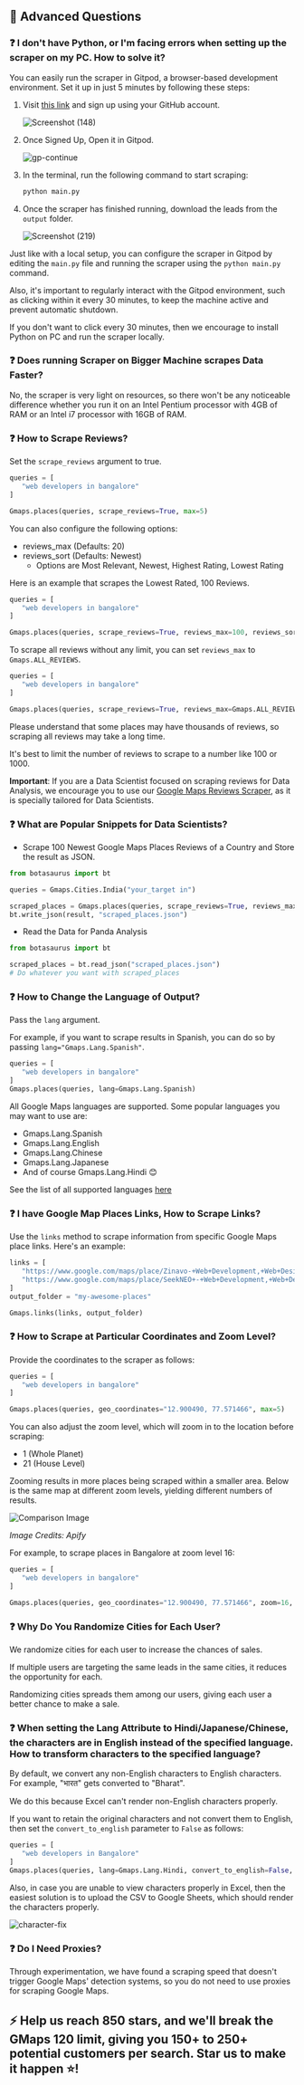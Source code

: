## 🤔 Advanced Questions

### ❓ I don't have Python, or I'm facing errors when setting up the scraper on my PC. How to solve it?

You can easily run the scraper in Gitpod, a browser-based development environment. Set it up in just 5 minutes by following these steps:

1. Visit [this link](https://gitpod.io/#https://github.com/omkarcloud/google-maps-scraper) and sign up using your GitHub account.
   
   ![Screenshot (148)](https://github.com/omkarcloud/google-maps-scraper/assets/53407137/f498dda8-5352-4f7a-9d70-c717859670d4.png)
  
2. Once Signed Up, Open it in Gitpod.   

   ![gp-continue](https://raw.githubusercontent.com/omkarcloud/google-maps-scraper/master/screenshots/gp-continue.png)

3. In the terminal, run the following command to start scraping:
   ```bash
   python main.py
   ```
  
4. Once the scraper has finished running, download the leads from the `output` folder.

   ![Screenshot (219)](https://github.com/omkarcloud/google-maps-scraper/assets/53407137/bade4001-12dc-4191-972e-cba0466f3e3f.png)

Just like with a local setup, you can configure the scraper in Gitpod by editing the `main.py` file and running the scraper using the `python main.py` command.

Also, it's important to regularly interact with the Gitpod environment, such as clicking within it every 30 minutes, to keep the machine active and prevent automatic shutdown. 

If you don't want to click every 30 minutes, then we encourage to install Python on PC and run the scraper locally. 


### ❓ Does running Scraper on Bigger Machine scrapes Data Faster?

No, the scraper is very light on resources, so there won't be any noticeable difference whether you run it on an Intel Pentium processor with 4GB of RAM or an Intel i7 processor with 16GB of RAM.
   
<!-- 
But if you are scraping reviews (which user's don't need to), you should use a bigger machine because scraping reviews runs parallely. The more the Ram the faster will run.
 -->

### ❓ How to Scrape Reviews?
Set the `scrape_reviews` argument to true.

```python
queries = [
   "web developers in bangalore"
]

Gmaps.places(queries, scrape_reviews=True, max=5)
```

You can also configure the following options:
- reviews_max (Defaults: 20)
- reviews_sort (Defaults: Newest)
   - Options are Most Relevant, Newest,  Highest Rating, Lowest Rating

Here is an example that scrapes the Lowest Rated, 100 Reviews.
```python
queries = [
   "web developers in bangalore"
]

Gmaps.places(queries, scrape_reviews=True, reviews_max=100, reviews_sort=Gmaps.LOWEST_RATING, max=5)
```

To scrape all reviews without any limit, you can set `reviews_max` to `Gmaps.ALL_REVIEWS`. 

```python
queries = [
   "web developers in bangalore"
]

Gmaps.places(queries, scrape_reviews=True, reviews_max=Gmaps.ALL_REVIEWS, max=5)
```

Please understand that some places may have thousands of reviews, so scraping all reviews may take a long time. 

It's best to limit the number of reviews to scrape to a number like 100 or 1000.

**Important**: If you are a Data Scientist focused on scraping reviews for Data Analysis, we encourage you to use our [Google Maps Reviews Scraper](https://github.com/omkarcloud/google-maps-reviews-scraper), as it is specially tailored for Data Scientists.


<!-- ### ❓ How many Keywords Can It Scrape per Hour?

- If you have 4 GB of free RAM then, n Keywords per Hour
- If you have 8 GB of free RAM then, n Keywords per Hour

Also, you don't need to worry about the scraping speed because even if you run it for an hour with 4 GB free RAM, you can scrape thousands of leads.

Reaching out to thousands of leads can easily keep you busy for 2 weeks.

So, simply run the scraper while you are doing other things on your PC, and you will have thousands of leads in no time. -->

### ❓ What are Popular Snippets for Data Scientists?

- Scrape 100 Newest Google Maps Places Reviews of a Country and Store the result as JSON.

```python
from botasaurus import bt

queries = Gmaps.Cities.India("your_target in")

scraped_places = Gmaps.places(queries, scrape_reviews=True, reviews_max=100, max=5)
bt.write_json(result, "scraped_places.json")
```


- Read the Data for Panda Analysis

```python
from botasaurus import bt

scraped_places = bt.read_json("scraped_places.json")
# Do whatever you want with scraped_places
```

### ❓ How to Change the Language of Output?
Pass the `lang` argument.

For example, if you want to scrape results in Spanish, you can do so by passing `lang="Gmaps.Lang.Spanish"`.

```python
queries = [
   "web developers in bangalore"
]
Gmaps.places(queries, lang=Gmaps.Lang.Spanish)
```

All Google Maps languages are supported. Some popular languages you may want to use are:
- Gmaps.Lang.Spanish
- Gmaps.Lang.English
- Gmaps.Lang.Chinese
- Gmaps.Lang.Japanese
- And of course Gmaps.Lang.Hindi 😊

See the list of all supported languages [here](https://github.com/omkarcloud/google-maps-scraper/blob/master/languages.md)

### ❓ I have Google Map Places Links, How to Scrape Links?

Use the `links` method to scrape information from specific Google Maps place links. Here's an example:

```python
links = [
   "https://www.google.com/maps/place/Zinavo-+Web+Development,+Web+Design+Company+in+Bangalore,+SEO+Services,+Digital+Marketing+Agency,+eCommerce+Web+Development/@13.01443,77.6480612,17z/data=!3m1!4b1!4m6!3m5!1s0x3bae172f3e7069f1:0xbcac5b2d393c2aa2!8m2!3d13.01443!4d77.6480612!16s%2Fg%2F11h0l3y9l?authuser=0&hl=en&entry=ttu",
   "https://www.google.com/maps/place/SeekNEO+-+Web+Development,+Web+Design+Company+in+Bangalore,+eCommerce+Web+Development,+SEO+Services,+Digital+Marketing+Agency/@12.9863763,77.5473899,17z/data=!3m1!4b1!4m6!3m5!1s0x3bae13ac4bcc6641:0x1bf48a7dee3d5a51!8m2!3d12.9863763!4d77.5473899!16s%2Fg%2F11g2338zrl?authuser=0&hl=en&entry=ttu"
]
output_folder = "my-awesome-places"

Gmaps.links(links, output_folder)
```

### ❓ How to Scrape at Particular Coordinates and Zoom Level?

Provide the coordinates to the scraper as follows:

```python
queries = [
   "web developers in bangalore"
]

Gmaps.places(queries, geo_coordinates="12.900490, 77.571466", max=5)
```

You can also adjust the zoom level, which will zoom in to the location before scraping:

- 1 (Whole Planet)
- 21 (House Level)

Zooming results in more places being scraped within a smaller area. Below is the same map at different zoom levels, yielding different numbers of results.

![Comparison Image](https://raw.githubusercontent.com/omkarcloud/google-maps-scraper/master/screenshots/zoom-level.png)

*Image Credits: Apify*

For example, to scrape places in Bangalore at zoom level 16:

```python
queries = [
   "web developers in bangalore"
]

Gmaps.places(queries, geo_coordinates="12.900490, 77.571466", zoom=16, max=5)
```

### ❓ Why Do You Randomize Cities for Each User?

We randomize cities for each user to increase the chances of sales. 

If multiple users are targeting the same leads in the same cities, it reduces the opportunity for each. 

Randomizing cities spreads them among our users, giving each user a better chance to make a sale.

### ❓ When setting the Lang Attribute to Hindi/Japanese/Chinese, the characters are in English instead of the specified language. How to transform characters to the specified language?

By default, we convert any non-English characters to English characters. For example, "भारत" gets converted to "Bharat".

We do this because Excel can't render non-English characters properly.

If you want to retain the original characters and not convert them to English, then set the `convert_to_english` parameter to `False` as follows:

```python
queries = [
   "web developers in Bangalore"
]
Gmaps.places(queries, lang=Gmaps.Lang.Hindi, convert_to_english=False, max=5)
```

Also, in case you are unable to view characters properly in Excel, then the easiest solution is to upload the CSV to Google Sheets, which should render the characters properly.

![character-fix](https://github.com/omkarcloud/google-maps-scraper/assets/53407137/1362b910-7102-4c74-9231-c18cb4504161)

### ❓ Do I Need Proxies?

Through experimentation, we have found a scraping speed that doesn't trigger Google Maps' detection systems, so you do not need to use proxies for scraping Google Maps.

<!-- ### ❓ The Turkish Characters Aren't Rendering Properly in Excel?

This issue occurs only in Excel, which does not render Turkish characters properly. The easiest solution is to upload the CSV to Google Sheets, which should render the characters correctly.

![turkish-character-fix](https://github.com/omkarcloud/google-maps-scraper/assets/53407137/1362b910-7102-4c74-9231-c18cb4504161)

Alternatively, setting the `lang` attribute to `Gmaps.Lang.English` will give results in English. -->

## ⚡ Help us reach 850 stars, and we'll break the GMaps 120 limit, giving you 150+ to 250+ potential customers per search. Star us to make it happen ⭐!


<!-- [![Stargazers for @omkarcloud/google-maps-scraper](https://bytecrank.com/nastyox/reporoster/php/stargazersSVG.php?user=omkarcloud&repo=google-maps-scraper)](https://github.com/omkarcloud/google-maps-scraper/stargazers) -->

<!-- ## Made with ❤️ using [Botasaurus Web Scraping Framework](https://github.com/omkarcloud/botasaurus) -->
